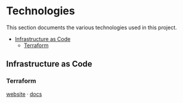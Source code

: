# Technologies

This section documents the various technologies used in this project.

* [Infrastructure as Code](#infrastructure-as-code)
   * [Terraform](#terraform)

## Infrastructure as Code

### Terraform

[website](https://www.terraform.io/) · [docs](https://www.terraform.io/docs/index.html)
